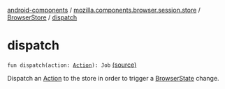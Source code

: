 [android-components](../../index.md) / [mozilla.components.browser.session.store](../index.md) / [BrowserStore](index.md) / [dispatch](./dispatch.md)

# dispatch

`fun dispatch(action: `[`Action`](../../mozilla.components.browser.session.action/-action.md)`): Job` [(source)](https://github.com/mozilla-mobile/android-components/blob/master/components/browser/state/src/main/java/mozilla/components/browser/session/store/BrowserStore.kt#L37)

Dispatch an [Action](../../mozilla.components.browser.session.action/-action.md) to the store in order to trigger a [BrowserState](../../mozilla.components.browser.session.state/-browser-state/index.md) change.


